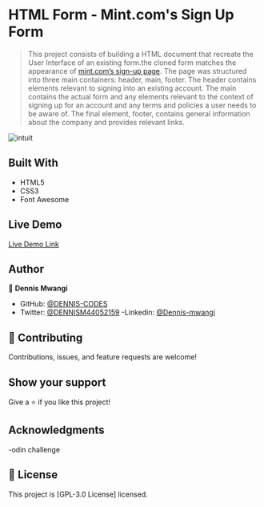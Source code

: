 # HTML Form - Mint.com's Sign Up Form

> This project consists of building a HTML document that recreate the User Interface of an existing form.the cloned form matches the appearance of [mint.com’s sign-up page](https://accounts.intuit.com/signup.html). The page was structured into three main containers: header, main, footer. The header contains elements relevant to signing into an existing account. The main contains the actual form and any elements relevant to the context of signing up for an account and any terms and policies a user needs to be aware of. The final element, footer, contains general information about the company and provides relevant links. 

![intuit](https://user-images.githubusercontent.com/65861136/98391641-f3446c00-2067-11eb-9aa1-74208bb9d7ab.png)

## Built With

- HTML5
- CSS3
- Font Awesome

## Live Demo

[Live Demo Link](https://dennis-codes.github.io/html-form/)

## Author

👤 **Dennis Mwangi**

- GitHub: [@DENNIS-CODES](https://github.com/DENNIS-CODES)
- Twitter: [@DENNISM44052159](https://twitter.com/DENNISM44052159)
-Linkedin: [@Dennis-mwangi](https://www.linkedin.com/in/dennis-mwangi-14b7a01b2/)


## 🤝 Contributing

Contributions, issues, and feature requests are welcome!



## Show your support

Give a ⭐️ if you like this project!

## Acknowledgments

-odin challenge

## 📝 License

This project is  [GPL-3.0 License] licensed.
